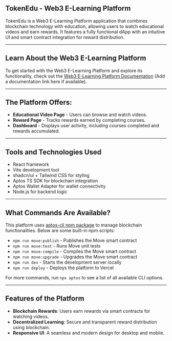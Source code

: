 ## TokenEdu - Web3 E-Learning Platform

TokenEdu is a Web3 E-Learning Platform application that combines blockchain technology with education, allowing users to watch educational videos and earn rewards. It features a fully functional dApp with an intuitive UI and smart contract integration for reward distribution.  

---

## Learn About the Web3 E-Learning Platform  

To get started with the Web3 E-Learning Platform and explore its functionality, check out the [Web3 E-Learning Platform Documentation](#) (Add a documentation link here if available).  

---

## The Platform Offers:  

- **Educational Video Page** - Users can browse and watch videos.  
- **Reward Page** - Tracks rewards earned by completing courses.  
- **Dashboard** - Displays user activity, including courses completed and rewards accumulated.  

---

## Tools and Technologies Used  

- React framework  
- Vite development tool  
- shadcn/ui + Tailwind CSS for styling  
- Aptos TS SDK for blockchain integration  
- Aptos Wallet Adapter for wallet connectivity  
- Node.js for backend logic  

---

## What Commands Are Available?  

This platform uses [aptos-cli npm package](https://github.com/aptos-labs/aptos-cli) to manage blockchain functionalities. Below are some built-in npm scripts:  

- `npm run move:publish` - Publishes the Move smart contract  
- `npm run move:test` - Runs Move unit tests  
- `npm run move:compile` - Compiles the Move smart contract  
- `npm run move:upgrade` - Upgrades the Move smart contract  
- `npm run dev` - Starts the development server locally  
- `npm run deploy` - Deploys the platform to Vercel  

For more commands, run `npx aptos` to see a list of all available CLI options.  

---

## Features of the Platform  

- **Blockchain Rewards**: Users earn rewards via smart contracts for watching videos.  
- **Decentralized Learning**: Secure and transparent reward distribution using blockchain.  
- **Responsive UI**: A seamless and modern design for desktop and mobile.  


